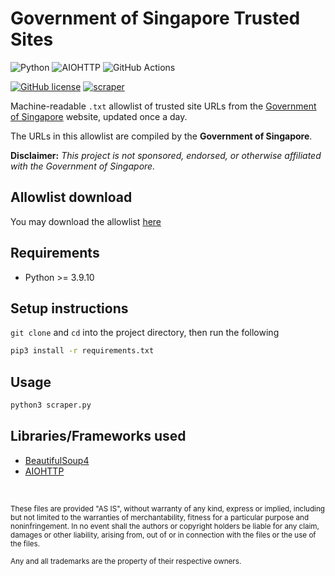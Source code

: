 # Government of Singapore Trusted Sites

![Python](https://img.shields.io/badge/Python-FFD43B?style=for-the-badge&logo=python&logoColor=blue)
![AIOHTTP](https://img.shields.io/badge/AIOHTTP-2C5BB4?style=for-the-badge&logo=aiohttp&logoColor=white)
![GitHub Actions](https://img.shields.io/badge/GitHub_Actions-2088FF?style=for-the-badge&logo=github-actions&logoColor=white)

[![GitHub license](https://img.shields.io/badge/LICENSE-BSD--3--CLAUSE-GREEN?style=for-the-badge)](https://github.com/elliotwutingfeng/GovSGTrustedSites/blob/main/LICENSE)
[![scraper](https://img.shields.io/github/workflow/status/elliotwutingfeng/GovSGTrustedSites/scraper?label=SCRAPER&style=for-the-badge)](https://github.com/elliotwutingfeng/GovSGTrustedSites/actions/workflows/scraper.yml)

Machine-readable `.txt` allowlist of trusted site URLs from the [Government of Singapore](https://www.gov.sg/trusted-sites) website, updated once a day.

The URLs in this allowlist are compiled by the **Government of Singapore**.

**Disclaimer:** _This project is not sponsored, endorsed, or otherwise affiliated with the Government of Singapore._

## Allowlist download
You may download the allowlist [here](govsg-trusted-sites.txt?raw=1)

## Requirements

-   Python >= 3.9.10

## Setup instructions

`git clone` and `cd` into the project directory, then run the following

```bash
pip3 install -r requirements.txt
```

## Usage

```bash
python3 scraper.py
```

## Libraries/Frameworks used

-   [BeautifulSoup4](https://beautiful-soup-4.readthedocs.io)
-   [AIOHTTP](https://docs.aiohttp.org/en/stable)

&nbsp;

<sup>These files are provided "AS IS", without warranty of any kind, express or implied, including but not limited to the warranties of merchantability, fitness for a particular purpose and noninfringement. In no event shall the authors or copyright holders be liable for any claim, damages or other liability, arising from, out of or in connection with the files or the use of the files.</sup>

<sub>Any and all trademarks are the property of their respective owners.</sub>